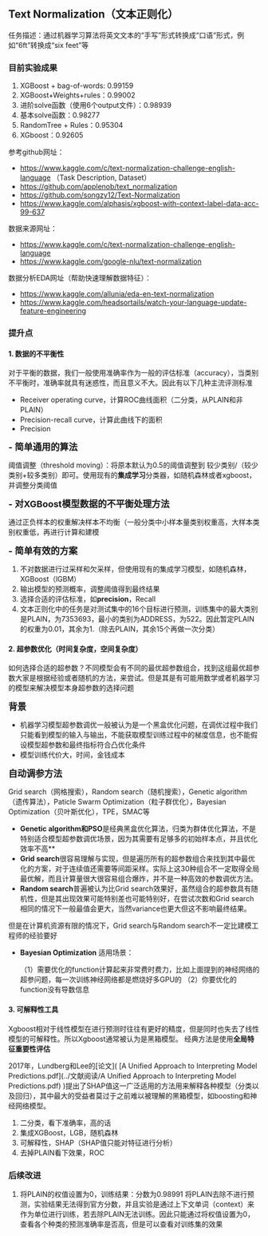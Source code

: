 ## Text Normalization（文本正则化）

任务描述：通过机器学习算法将英文文本的“手写”形式转换成“口语“形式，例如“6ft”转换成“six feet”等

### 目前实验成果

1. XGBoost + bag-of-words: 0.99159
2. XGBoost+Weights+rules：0.99002
3. 进阶solve函数（使用6个output文件）：0.98939
4. 基本solve函数：0.98277
5. RandomTree + Rules：0.95304
6. XGboost：0.92605

参考github网址：

- https://www.kaggle.com/c/text-normalization-challenge-english-language （Task Description, Dataset）
- https://github.com/applenob/text_normalization
- https://github.com/songzy12/Text-Normalization
- https://www.kaggle.com/alphasis/xgboost-with-context-label-data-acc-99-637

数据来源网址：

- https://www.kaggle.com/c/text-normalization-challenge-english-language
- https://www.kaggle.com/google-nlu/text-normalization 

数据分析EDA网址（帮助快速理解数据特征）：

- https://www.kaggle.com/allunia/eda-en-text-normalization
- https://www.kaggle.com/headsortails/watch-your-language-update-feature-engineering

### 提升点

#### 1. 数据的不平衡性

对于平衡的数据，我们一般使用准确率作为一般的评估标准（accuracy），当类别不平衡时，准确率就具有迷惑性，而且意义不大。因此有以下几种主流评测标准

- Receiver operating curve，计算ROC曲线面积（二分类，从PLAIN和非PLAIN）
- Precision-recall curve，计算此曲线下的面积
- Precision

<span style="font-size:18px">**- 简单通用的算法**</span>

阈值调整（threshold moving）：将原本默认为0.5的阈值调整到 较少类别/（较少类别+较多类别）即可。使用现有的**集成学习**分类器，如随机森林或者xgboost，并调整分类阈值

<span style="font-size:18px">**- 对XGBoost模型数据的不平衡处理方法**</span>

通过正负样本的权重解决样本不均衡（一般分类中小样本量类别权重高，大样本类别权重低，再进行计算和建模

<span style="font-size:18px">**- 简单有效的方案**</span>

1. 不对数据进行过采样和欠采样，但使用现有的集成学习模型，如随机森林，XGBoost（lGBM）
2. 输出模型的预测概率，调整阈值得到最终结果
3. 选择合适的评估标准，如**precision**，Recall
4. 文本正则化中的任务是对测试集中的16个目标进行预测，训练集中的最大类别是PLAIN，为7353693，最小的类别为ADDRESS，为522。因此暂定PLAIN的权重为0.01，其余为1.（除去PLAIN，其余15个再做一次分类）



#### 2. 超参数优化（时间复杂度，空间复杂度）

如何选择合适的超参数？不同模型会有不同的最优超参数组合，找到这组最优超参数大家是根据经验或者随机的方法，来尝试。但是其是有可能用数学或者机器学习的模型来解决模型本身超参数的选择问题

<span style="font-size:18px">**背景**</span>

- 机器学习模型超参数调优一般被认为是一个黑盒优化问题，在调优过程中我们只能看到模型的输入与输出，不能获取模型训练过程中的梯度信息，也不能假设模型超参数和最终指标符合凸优化条件
- 模型训练代价大，时间，金钱成本

<span style="font-size:18px">**自动调参方法**</span>

Grid search（网格搜索），Random search（随机搜索），Genetic algorithm（遗传算法），Paticle Swarm Optimization（粒子群优化），Bayesian Optimization（贝叶斯优化），TPE，SMAC等

- **Genetic algorithm和PSO**是经典黑盒优化算法，归类为群体优化算法，不是特别适合模型超参数调优场景，因为其需要有足够多的初始样本点，并且优化效率不高**
- **Grid search**很容易理解与实现，但是遍历所有的超参数组合来找到其中最优化的方案，对于连续值还需要等间距采样。实际上这30种组合不一定取得全局最优解，而且计算量很大很容易组合爆炸，并不是一种高效的参数调优方法。
- **Random search**普遍被认为比Grid search效果好，虽然组合的超参数具有随机性，但是其出现效果可能特别差也可能特别好，在尝试次数和Grid search相同的情况下一般最值会更大，当然variance也更大但这不影响最终结果。

但是在计算机资源有限的情况下，Grid search与Random search不一定比建模工程师的经验要好

- **Bayesian Optimization**
  适用场景：

  （1）需要优化的function计算起来非常费时费力，比如上面提到的神经网络的超参问题，每一次训练神经网络都是燃烧好多GPU的
  （2）你要优化的function没有导数信息

#### 3. 可解释性工具

Xgboost相对于线性模型在进行预测时往往有更好的精度，但是同时也失去了线性模型的可解释性。所以Xgboost通常被认为是黑箱模型。
经典方法是使用**全局特征重要性评估**

2017年，Lundberg和Lee的[论文]( [A Unified Approach to Interpreting Model Predictions.pdf](../文献阅读/A Unified Approach to Interpreting Model Predictions.pdf) )提出了SHAP值这一广泛适用的方法用来解释各种模型（分类以及回归），其中最大的受益者莫过于之前难以被理解的黑箱模型，如boosting和神经网络模型。

1. 二分类，看下准确率，高的话
2. 集成XGBoost，LGB，随机森林
3. 可解释性，SHAP（SHAP值只能对特征进行分析）
4. 去掉PLAIN看下效果，ROC

### 后续改进

1. 将PLAIN的权值设置为0，训练结果：分数为0.98991
   将PLAIN去除不进行预测，实验结果无法得到官方分数，并且实验是通过上下文单词（context）来作为单位进行训练，若去除PLAIN无法训练。因此只能通过将权值设置为0，查看各个种类的预测准确率是否高，但是可以查看对训练集的效果

